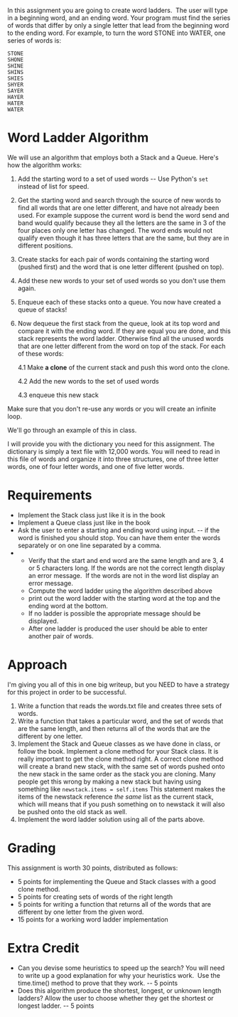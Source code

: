 In this assignment you are going to create word ladders.  The user will type in a beginning word, and an ending word. Your program must find the series of words that differ by only a single letter that lead from the beginning word to the ending word. For example, to turn the word STONE into WATER, one series of words is:

``` literal-block
STONE
SHONE
SHINE
SHINS
SHIES
SHYER
SAYER
HAYER
HATER
WATER
```

Word Ladder Algorithm
=====================

We will use an algorithm that employs both a Stack and a Queue. Here's how the algorithm works:

1.  Add the starting word to a set of used words -- Use Python's `set` instead of list for speed.

2.  Get the starting word and search through the source of new words to find all words that are one letter different, and have not already been used. For example suppose the current word is bend the word send and band would qualify because they all the letters are the same in 3 of the four places only one letter has changed. The word ends would not qualify even though it has three letters that are the same, but they are in different positions.

3.  Create stacks for each pair of words containing the starting word (pushed first) and the word that is one letter different (pushed on top).

4.  Add these new words to your set of used words so you don't use them again.

5.  Enqueue each of these stacks onto a queue. You now have created a queue of stacks!

5.  Now dequeue the first stack from the queue, look at its top word and compare it with the ending word. If they are equal you are done, and this stack represents the word ladder. Otherwise find all the unused words that are one letter different from the word on top of the stack. For each of these words:

    4.1 Make **a clone** of the current stack and push this word onto the clone.

    4.2 Add the new words to the set of used words

    4.3 enqueue this new stack

Make sure that you don't re-use any words or you will create an infinite loop.

We'll go through an example of this in class.

I will provide you with the dictionary you need for this assignment. The dictionary is simply a text file with 12,000 words. You will need to read in this file of words and organize it into three structures, one of three letter words, one of four letter words, and one of five letter words.

Requirements
============

-   Implement the Stack class just like it is in the book
-   Implement a Queue class just like in the book
-   Ask the user to enter a starting and ending word using input. -- if the word is finished you should stop. You can have them enter the words separately or on one line separated by a comma.
-   -   Verify that the start and end word are the same length and are 3, 4 or 5 characters long. If the words are not the correct length display an error message.  If the words are not in the word list display an error message.
    -   Compute the word ladder using the algorithm described above
    -   print out the word ladder with the starting word at the top and the ending word at the bottom.
    -   If no ladder is possible the appropriate message should be displayed.
    -   After one ladder is produced the user should be able to enter another pair of words.


Approach
========

I'm giving you all of this in one big writeup, but you NEED to have a strategy for this project in order to be successful.

1.  Write a function that reads the words.txt file and creates three sets of words.
2.  Write a function that takes a particular word, and the set of words that are the same length, and then returns all of the words that are the different by one letter.
3.  Implement the Stack and Queue classes as we have done in class, or follow the book.  Implement a clone method for your Stack class. It is really important to get the clone method right.  A correct clone method will create a brand new stack, with the same set of words pushed onto the new stack in the same order as the stack you are cloning.  Many people get this wrong by making a new stack but having using something like `newstack.items = self.items`  This statement makes the items of the newstack reference *the same* list as the current stack, which will means that if you push something on to newstack it will also be pushed onto the old stack as well.
4.  Implement the word ladder solution using all of the parts above.


Grading
=======

This assignment is worth 30 points, distributed as follows:

-   5 points for implementing the Queue and Stack classes with a good clone method.
-   5 points for creating sets of words of the right length
-   5 points for writing a function that returns all of the words that are different by one letter from the given word.
-   15 points for a working word ladder implementation

Extra Credit
============

-   Can you devise some heuristics to speed up the search? You will need to write up a good explanation for why your heuristics work.  Use the time.time() method to prove that they work. -- 5 points
-   Does this algorithm produce the shortest, longest, or unknown length ladders? Allow the user to choose whether they get the shortest or longest ladder. -- 5 points
